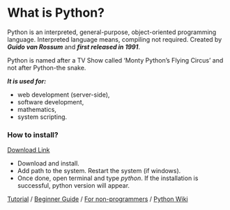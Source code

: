 # What is Python?
Python is an interpreted, general-purpose, object-oriented programming language. Interpreted language means, compiling not required.
Created by ***Guido van Rossum*** and ***first released in 1991***.

Python is named after a TV Show called ‘Monty Python’s Flying Circus’ and not after Python-the snake.

***It is used for:***
* web development (server-side),
* software development,
* mathematics,
* system scripting.

### How to install?
[Download Link](https://www.python.org/)
* Download and install.
* Add path to the system. Restart the system (if windows). 
* Once done, open terminal and type _python_. If the installation is successful, python version will appear.


[Tutorial](https://docs.python.org/3/tutorial/index.html) / [Beginner Guide](https://www.python.org/about/gettingstarted/) / [For non-programmers](https://wiki.python.org/moin/BeginnersGuide/NonProgrammers) / [Python Wiki](https://wiki.python.org/moin/FrontPage)

